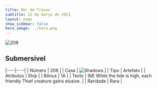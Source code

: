 ```yaml
---
title: Mar de Trevas
subtitle: 12 de março de 2021
layout: page
show_sidebar: false
hero_image: ../hero.png
---
```


![208](https://cdn.keyforgegame.com/media/card_front/pt/496_208_6H865Q263323_pt.png)

## Submersível

|----|----|
| Número | 208 |
| Casa | ![Shadows](https://archonarcana.com/images/thumb/e/ee/Shadows.png/22px-Shadows.png "Sombras") |
| Tipo | Artefato |
| Atributos | Ship |
| Bônus | 1A |
| Texto | (M) While the tide is high, each friendly Thief creature gains elusive. |
| Raridade | Rara |
